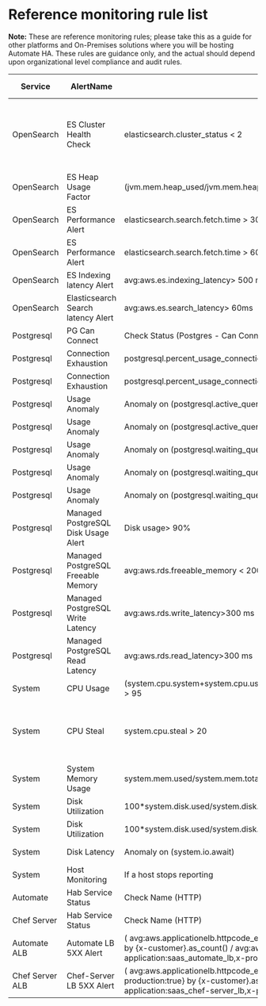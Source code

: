 # Reference monitoring rule list

**Note:** These are reference monitoring rules; please take this as a guide for other platforms and On-Premises solutions where you will be hosting Automate HA. These rules are guidance only, and the actual should depend upon organizational level compliance and audit rules.

| **Service** | **AlertName** | **Rule** | **Severity Level** | **Trigger After** | **Alert Type** | **Comments** |
| ----------- | ------------- | -------- | ------------------ | ----------------- | -------------- | ------------ |
OpenSearch    |	ES Cluster Health Check |	elasticsearch.cluster_status < 2 |	L1 |	5 Minutes |	PagerDuty |	If Cluster Goes to Yellow or Red Status PagerDuty Alert will be triggered |
OpenSearch     |	ES Heap Usage Factor |	(jvm.mem.heap_used/jvm.mem.heap_max) > 0.95	 | L1	 | 5 Minutes	 | PagerDuty |
OpenSearch      |	ES Performance Alert |	elasticsearch.search.fetch.time > 30 sec	 | L2	 | 10 Minutes	 | Slack |
OpenSearch      |	ES Performance Alert |	elasticsearch.search.fetch.time > 60 sec	 | L1	 | 10 Minutes	 | PagerDuty |
OpenSearch      |	ES Indexing latency Alert |	avg:aws.es.indexing_latency> 500 ms	 | L1	 | 15 Minutes	 | PagerDuty |
OpenSearch      |	Elasticsearch Search latency Alert |	avg:aws.es.search_latency> 60ms | 	L1	 | 15 Minutes	 | PagerDuty |
Postgresql      |	PG Can Connect |	Check Status (Postgres - Can Connect)	 | L1	| 1 Minute	 | PagerDuty |
Postgresql      |	Connection Exhaustion |	postgresql.percent_usage_connections > 90	 | L2	 | 10 Minutes	 | Slack |
Postgresql |	Connection Exhaustion |	postgresql.percent_usage_connections > 95	 | L1	 | 10 Minutes	 | PagerDuty |
Postgresql |	Usage Anomaly |	Anomaly on (postgresql.active_queries)	 | L2	 | 5 Minutes	 | Slack |
Postgresql |	Usage Anomaly |	Anomaly on (postgresql.active_queries)	 | L1	 | 10 Minutes	 | PagerDuty |
Postgresql |	Usage Anomaly |	Anomaly on (postgresql.waiting_queries)	 | L2	 | 5 Minutes	 | Slack |
Postgresql |	Usage Anomaly |	Anomaly on (postgresql.waiting_queries)	 | L1	 | 10 Minutes	 | PagerDuty |
Postgresql |	Usage Anomaly |	Anomaly on (postgresql.waiting_queries)	 | L1	 | 10 Minutes	 | PagerDuty |
Postgresql |	Managed PostgreSQL Disk Usage Alert |	Disk usage> 90%	 | L1	 | 10 Minutes	 | PagerDuty |
Postgresql |	Managed PostgreSQL Freeable Memory |	avg:aws.rds.freeable_memory < 200000000 MB	 | L1	 | 10 Minutes	 | PagerDuty |
Postgresql |	Managed PostgreSQL Write Latency |	avg:aws.rds.write_latency>300 ms	 | L2	 | 10 Minutes	 | Slack |
Postgresql |	Managed PostgreSQL Read Latency	 | avg:aws.rds.read_latency>300 ms	 | L2	 | 10 Minutes	 | Slack |
System |	CPU Usage |	(system.cpu.system+system.cpu.user+system.cpu.stolen+system.cpu.guest+system.cpu.iowait) > 95	 | L1	 | 10 Minutes	 | PagerDuty |
System |	CPU Steal |	system.cpu.steal > 20	 | L1	| 10 Minutes	 | PagerDuty | 	Terminate if Part of AutoScaling / Stop and Restart machine
System |	System Memory Usage | 	system.mem.used/system.mem.total > 0.95	 | L2	 | 10 Minutes	 | Slack |
System |	Disk Utilization |	100*system.disk.used/system.disk.total > 85	 | L2	 | 10 Minutes	 | Slack |
System |	Disk Utilization |	100*system.disk.used/system.disk.total > 90	 | L1	 | 10 Minutes	 | PagerDuty |
System |	Disk Latency |	Anomaly on (system.io.await)	 | L2	 | 5 Minutes	 | Slack |
System |	Host Monitoring	 | If a host stops reporting	 | L1	 | 5 Minutes	 | PagerDuty |
Automate |	Hab Service Status |	Check Name (HTTP)	 | L1	 | 5 Minutes	 | PagerDuty |
Chef Server |	Hab Service Status |	Check Name (HTTP)	 | L1	 | 5 Minutes	 | PagerDuty |
Automate ALB |	Automate LB 5XX Alert |	( avg:aws.applicationelb.httpcode_elb_5xx{x-application:saas_automate_lb,x-production:true} by {x-customer}.as_count() / avg:aws.applicationelb.request_count{x-application:saas_automate_lb,x-production:true} by {x-customer}.as_count() ) * 100	 | L1	 | 10 Minutes	 | PagerDuty |
Chef Server ALB |	Chef-Server LB 5XX Alert |	( avg:aws.applicationelb.httpcode_elb_5xx{x-application:saas_chef-server_lb,x-production:true} by {x-customer}.as_count() / avg:aws.applicationelb.request_count{x-application:saas_chef-server_lb,x-production:true} by {x-customer}.as_count() ) * 100	 | L1	 | 10 Minutes	 | PagerDuty |
